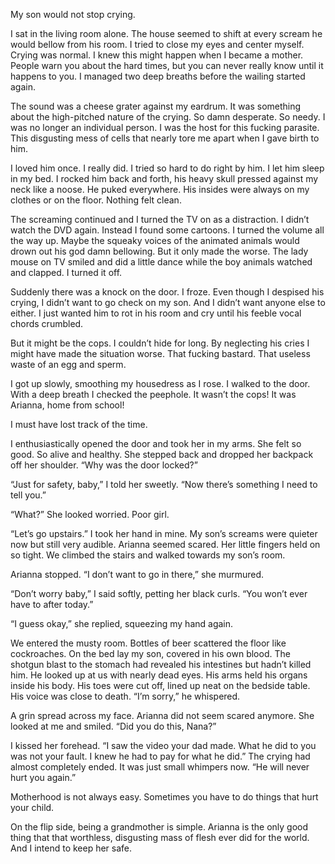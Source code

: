 My son would not stop crying.

I sat in the living room alone.  The house seemed to shift at every scream he would bellow from his room.  I tried to close my eyes and center myself.  Crying was normal.  I knew this might happen when I became a mother.  People warn you about the hard times, but you can never really know until it happens to you.  I managed two deep breaths before the wailing started again.

The sound was a cheese grater against my eardrum.  It was something about the high-pitched nature of the crying.  So damn desperate.  So needy.  I was no longer an individual person.  I was the host for this fucking parasite.  This disgusting mess of cells that nearly tore me apart when I gave birth to him.

I loved him once.  I really did.  I tried so hard to do right by him.  I let him sleep in my bed.  I rocked him back and forth, his heavy skull pressed against my neck like a noose.  He puked everywhere.  His insides were always on my clothes or on the floor.  Nothing felt clean.  

The screaming continued and I turned the TV on as a distraction.  I didn’t watch the DVD again.  Instead I found some cartoons.  I turned the volume all the way up.  Maybe the squeaky voices of the animated animals would drown out his god damn bellowing.   But it only made the worse.  The lady mouse on TV smiled and did a little dance while the boy animals watched and clapped.  I turned it off.

Suddenly there was a knock on the door.  I froze.  Even though I despised his crying, I didn’t want to go check on my son.  And I didn’t want anyone else to either.  I just wanted him to rot in his room and cry until his feeble vocal chords crumbled. 

But it might be the cops.  I couldn’t hide for long.  By neglecting his cries I might have made the situation worse.  That fucking bastard.  That useless waste of an egg and sperm.

I got up slowly, smoothing my housedress as I rose.  I walked to the door.  With a deep breath I checked the peephole.  It wasn’t the cops!  It was Arianna, home from school!

I must have lost track of the time.

I enthusiastically opened the door and took her in my arms.  She felt so good.  So alive and healthy.  She stepped back and dropped her backpack off her shoulder.  “Why was the door locked?”

“Just for safety, baby,” I told her sweetly.  “Now there’s something I need to tell you.”

“What?”  She looked worried.  Poor girl.  

“Let’s go upstairs.”  I took her hand in mine.  My son’s screams were quieter now but still very audible.  Arianna seemed scared.  Her little fingers held on so tight.  We climbed the stairs and walked towards my son’s room.  

Arianna stopped.  “I don’t want to go in there,” she murmured.

“Don’t worry baby,” I said softly, petting her black curls.  “You won’t ever have to after today.”

“I guess okay,” she replied, squeezing my hand again.

We entered the musty room.  Bottles of beer scattered the floor like cockroaches.  On the bed lay my son, covered in his own blood.  The shotgun blast to the stomach had revealed his intestines but hadn’t killed him.  He looked up at us with nearly dead eyes.  His arms held his organs inside his body.  His toes were cut off, lined up neat on the bedside table.  His voice was close to death.  “I’m sorry,” he whispered.

A grin spread across my face.  Arianna did not seem scared anymore.  She looked at me and smiled.  “Did you do this, Nana?”

I kissed her forehead.  “I saw the video your dad made.  What he did to you was not your fault.  I knew he had to pay for what he did.”  The crying had almost completely ended.  It was just small whimpers now.  “He will never hurt you again.”

Motherhood is not always easy.  Sometimes you have to do things that hurt your child. 

On the flip side, being a grandmother is simple.  Arianna is the only good thing that that worthless, disgusting mass of flesh ever did for the world.  And I intend to keep her safe.
